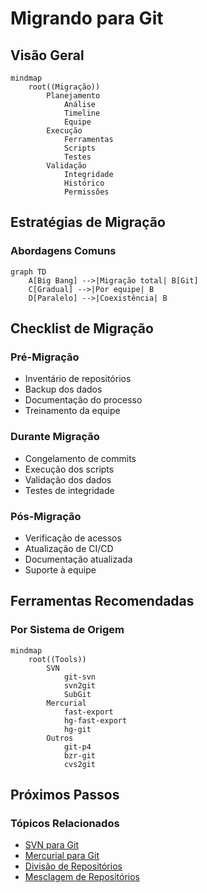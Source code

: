 # Migrando para Git

## Visão Geral

```mermaid
mindmap
    root((Migração))
        Planejamento
            Análise
            Timeline
            Equipe
        Execução
            Ferramentas
            Scripts
            Testes
        Validação
            Integridade
            Histórico
            Permissões
```

## Estratégias de Migração

### Abordagens Comuns
```mermaid
graph TD
    A[Big Bang] -->|Migração total| B[Git]
    C[Gradual] -->|Por equipe| B
    D[Paralelo] -->|Coexistência| B
```

## Checklist de Migração

### Pré-Migração
- Inventário de repositórios
- Backup dos dados
- Documentação do processo
- Treinamento da equipe

### Durante Migração
- Congelamento de commits
- Execução dos scripts
- Validação dos dados
- Testes de integridade

### Pós-Migração
- Verificação de acessos
- Atualização de CI/CD
- Documentação atualizada
- Suporte à equipe

## Ferramentas Recomendadas

### Por Sistema de Origem
```mermaid
mindmap
    root((Tools))
        SVN
            git-svn
            svn2git
            SubGit
        Mercurial
            fast-export
            hg-fast-export
            hg-git
        Outros
            git-p4
            bzr-git
            cvs2git
```

## Próximos Passos

### Tópicos Relacionados
- [SVN para Git](svn-to-git.md)
- [Mercurial para Git](mercurial-to-git.md)
- [Divisão de Repositórios](repository-splitting.md)
- [Mesclagem de Repositórios](repository-merging.md)